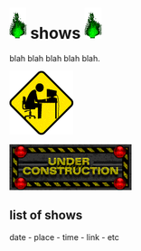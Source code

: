 # ![green_flame](../media/green_flame.gif) shows ![green_flame](../media/green_flame.gif)

blah blah blah blah blah.

![head construction](../media/head_construction.gif)

![under construction](../media/under_construction.gif)

## list of shows

date - place - time - link - etc